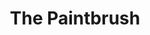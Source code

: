 ---
layout: pid
title: The Paintbrush
owner: artseyio
license: cern_ohl_w_v2, apache-2, cc-by-sa-4.0
site: https://github.com/artseyio/thepaintbrush
source: https://github.com/artseyio/thepaintbrush
---